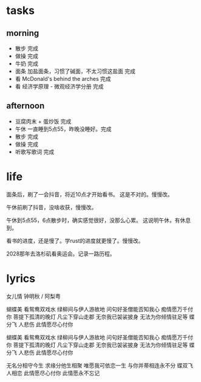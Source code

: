 # tasks
## morning
* 散步 完成
* 做操 完成
* 牛奶 完成
* 面条 加盐面条，习惯了碱面，不太习惯这盐面 完成
* 看 McDonald's behind the arches 完成
* 看 经济学原理 - 微观经济学分册 完成

## afternoon
* 豆腐肉末 + 蛋炒饭 完成
* 午休 一直睡到5点55，昨晚没睡好。完成
* 散步 完成
* 做操 完成
* 听歌写歌词 完成

# life
面条后，刷了一会抖音，将近10点才开始看书。
这是不对的。慢慢改。

午休前刷了抖音，没啥收获，慢慢改。

午休到5点55，6点散步时，确实感觉很好，没那么心累。
这说明午休，有休息到。

看书的进度，还是慢了。学rust的进度就更慢了。慢慢改。

2028那年去洛杉矶看奥运会。记录一路历程。

# lyrics
女儿情
  钟明秋 / 阿梨粤

蝴蝶美 看鸳鸯双戏水 绿柳间与伊人游故地
问句好圣僧能否知我心 痴情愿万千付你
菩提下孤清的晚灯 凡尘下穿山走郡
无奈我已袈裟披身 无法为你倾情驻足等
蝶分飞 人悲伤 此情愿尽心付你

蝴蝶美 看鸳鸯双戏水 绿柳间与伊人游故地
问句好圣僧能否知我心 痴情愿万千付你
菩提下孤清的晚灯 凡尘下穿山走郡
无奈我已袈裟披身 无法为你倾情驻足等
蝶分飞 人悲伤 此情愿尽心付你

无名分相守今生 求缘分他生相聚
唯愿我可依恋一生 与你并蒂相连永不分
蝶双飞 人相恋 此情愿尽心付你
此情愿永不忘记

